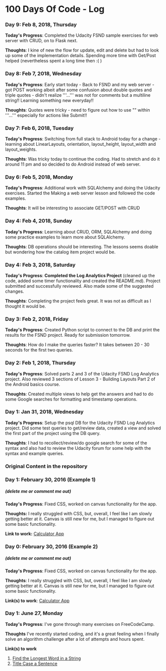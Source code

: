 # 100 Days Of Code - Log

### Day 9: Feb 8, 2018, Thursday
**Today's Progress**: Completed the Udacity FSND sample exercises for web server with CRUD, on to Flask next.

**Thoughts**: I kine of new the flow for update, edit and delete but had to look up some of the implementation details. Spending more time with Get/Post helped (nevertheless spent a long time then :( )

### Day 8: Feb 7, 2018, Wednesday
**Today's Progress**: Early start today - Back to FSND and my web server - got POST working albeit after some confusion about double quotes and triple quotes - didn't realize '''...''' was not for comments but a multiline string!! Learning something new everyday!!

**Thoughts**: Quotes were tricky - need to figure out how to use "" within '''...''' especially for actions like Submit!!

### Day 7: Feb 6, 2018, Tuesday
**Today's Progress**: Switching from full stack to Android today for a change - learning about LinearLayouts, orientation, layout_height, layout_width and layout_weights.

**Thoughts**: Was tricky today to continue the coding. Had to stretch and do it around 11 pm and so decided to do Android instead of web server.

### Day 6: Feb 5, 2018, Monday
**Today's Progress**: Additional work with SQLAlchemy and doing the Udacity exercises. Started the Making a web server lesson and followed the code examples.

**Thoughts**: It will be interesting to associate GET/POST with CRUD

### Day 4: Feb 4, 2018, Sunday
**Today's Progress**: Learning about CRUD, ORM, SQLAlchemy and doing some practice examples to learn more about SQLAlchemy.

**Thoughts**: DB operations should be interesting. The lessons seems doable but wondering how the catalog item project would be.

### Day 4: Feb 3, 2018, Saturday
**Today's Progress**: **Completed the Log Analytics Project** (cleaned up the code, added some timer functionality and created the README.md). Project submitted and successfully reviewed. Also made some of the suggested changes.

**Thoughts**: Completing the project feels great. It was not as difficult as I thought it would be.

### Day 3: Feb 2, 2018, Friday
**Today's Progress**: Created Python script to connect to the DB and print the results for the FSND project. Ready for submission tomorrow.

**Thoughts**: How do I make the queries faster? It takes between 20 - 30 seconds for the first two queries.

### Day 2: Feb 1, 2018, Thursday
**Today's Progress**: Solved parts 2 and 3 of the Udacity FSND Log Analytics project. Also reviewed 3 sections of Lesson 3 - Building Layouts Part 2 of the Android basics course.

**Thoughts**: Created multiple views to help get the answers and had to do some Google searches for formatting and timestamp operations.

### Day 1: Jan 31, 2018, Wednesday
**Today's Progress**: Setup the psql DB for the Udacity FSND Log Analytics project. Did some test queries to get/review data, created a view and solved the first part of the project using the DB query.

**Thoughts**: I had to recollect/review/do google search for some of the syntax and also had to review the Udacity forum for some help with the syntax and example queries.


### Original Content in the repository ###
### Day 1: February 30, 2016 (Example 1)
##### (delete me or comment me out)

**Today's Progress**: Fixed CSS, worked on canvas functionality for the app.

**Thoughts:** I really struggled with CSS, but, overall, I feel like I am slowly getting better at it. Canvas is still new for me, but I managed to figure out some basic functionality.

**Link to work:** [Calculator App](http://www.example.com)

### Day 0: February 30, 2016 (Example 2)
##### (delete me or comment me out)

**Today's Progress**: Fixed CSS, worked on canvas functionality for the app.

**Thoughts**: I really struggled with CSS, but, overall, I feel like I am slowly getting better at it. Canvas is still new for me, but I managed to figure out some basic functionality.

**Link(s) to work**: [Calculator App](http://www.example.com)


### Day 1: June 27, Monday

**Today's Progress**: I've gone through many exercises on FreeCodeCamp.

**Thoughts** I've recently started coding, and it's a great feeling when I finally solve an algorithm challenge after a lot of attempts and hours spent.

**Link(s) to work**
1. [Find the Longest Word in a String](https://www.freecodecamp.com/challenges/find-the-longest-word-in-a-string)
2. [Title Case a Sentence](https://www.freecodecamp.com/challenges/title-case-a-sentence)
